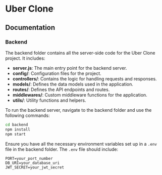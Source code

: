# Uber Clone

## Documentation

### Backend

The backend folder contains all the server-side code for the Uber Clone project. It includes:

- **server.js**: The main entry point for the backend server.
- **config/**: Configuration files for the project.
- **controllers/**: Contains the logic for handling requests and responses.
- **models/**: Defines the data models used in the application.
- **routes/**: Defines the API endpoints and routes.
- **middlewares/**: Custom middleware functions for the application.
- **utils/**: Utility functions and helpers.

To run the backend server, navigate to the backend folder and use the following commands:

```bash
cd backend
npm install
npm start
```

Ensure you have all the necessary environment variables set up in a `.env` file in the backend folder. The `.env` file should include:

```
PORT=your_port_number
DB_URI=your_database_uri
JWT_SECRET=your_jwt_secret
```



